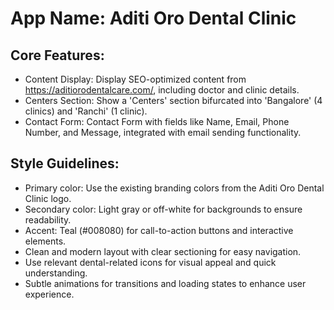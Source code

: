 # **App Name**: Aditi Oro Dental Clinic

## Core Features:

- Content Display: Display SEO-optimized content from https://aditiorodentalcare.com/, including doctor and clinic details.
- Centers Section: Show a 'Centers' section bifurcated into 'Bangalore' (4 clinics) and 'Ranchi' (1 clinic).
- Contact Form: Contact Form with fields like Name, Email, Phone Number, and Message, integrated with email sending functionality.

## Style Guidelines:

- Primary color: Use the existing branding colors from the Aditi Oro Dental Clinic logo.
- Secondary color: Light gray or off-white for backgrounds to ensure readability.
- Accent: Teal (#008080) for call-to-action buttons and interactive elements.
- Clean and modern layout with clear sectioning for easy navigation.
- Use relevant dental-related icons for visual appeal and quick understanding.
- Subtle animations for transitions and loading states to enhance user experience.